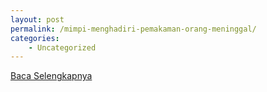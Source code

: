```yaml
---
layout: post
permalink: /mimpi-menghadiri-pemakaman-orang-meninggal/
categories:
    - Uncategorized
---
```


[Baca Selengkapnya](/09)